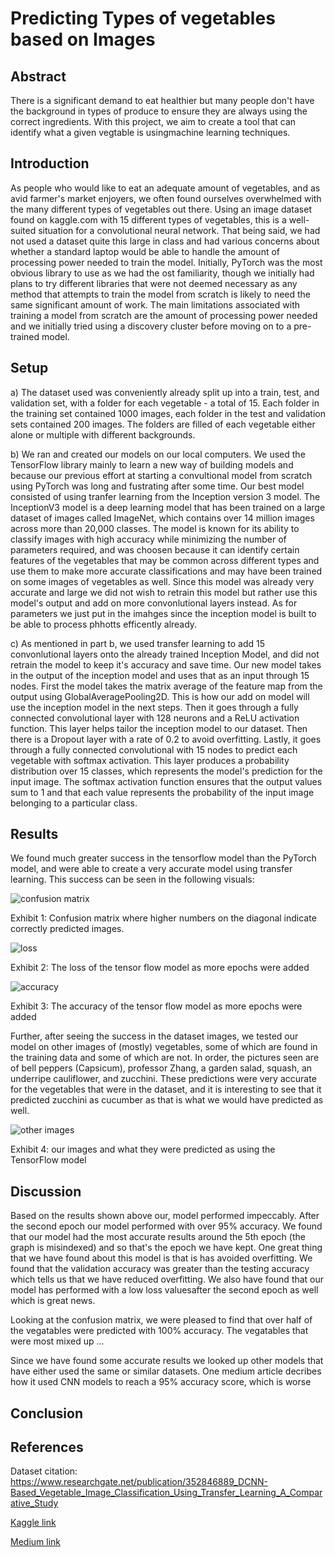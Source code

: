 # Predicting Types of vegetables based on Images

## Abstract

There is a significant demand to eat healthier but many people don't have the background in types of produce to ensure they are always using the correct ingredients. With this project, we aim to create a tool that can identify what a given vegtable is usingmachine learning techniques.

## Introduction

As people who would like to eat an adequate amount of vegetables, and as avid farmer's market enjoyers, we often found ourselves overwhelmed with the many different types of vegetables out there. 
Using an image dataset found on kaggle.com with 15 different types of vegetables, this is a well-suited situation for a convolutional neural network.
That being said, we had not used a dataset quite this large in class and had various concerns about whether a standard laptop would be able to handle the amount of processing power needed to train the model.
Initially, PyTorch was the most obvious library to use as we had the ost familiarity, though we initially had plans to try different libraries that were not deemed necessary as any method that attempts to train the model from scratch is likely to need the same significant amount of work.
The main limitations associated with training a model from scratch are the amount of processing power needed and we initially tried using a discovery cluster before moving on to a pre-trained model.


## Setup

a) The dataset used was conveniently already split up into a train, test, and validation set, with a folder for each vegetable - a total of 15. Each folder in the training set contained 1000 images, each folder in the test and validation sets contained 200 images. The folders are filled of each vegetable either alone or multiple with different backgrounds.

b) We ran and created our models on our local computers. We used the TensorFlow library mainly to learn a new way of building models and because our previous effort at starting a convultional model from scratch using PyTorch was long and fustrating after some time. Our best model consisted of using tranfer learning from the Inception version 3 model. The InceptionV3 model is a deep learning model that has been trained on a large dataset of images called ImageNet, which contains over 14 million images across more than 20,000 classes. The model is known for its ability to classify images with high accuracy while minimizing the number of parameters required, and was choosen because it can identify certain features of the vegetables that may be common across different types and use them to make more accurate classifications and may have been trained on some images of vegetables as well. Since this model was already very accurate and large we did not wish to retrain this model but rather use this model's output and add on more convonlutional layers instead. As for parameters we just put in the imahges since the  inception model is built to be able to process phhotts efficently already. 

c) As mentioned in part b, we used transfer learning to add 15 convonlutional layers onto the already trained Inception Model, and did not retrain the model to keep it's accuracy and save time. Our new model takes in the output of the inception model and uses that as an input through 15 nodes. First the model takes the matrix average of the feature map from the output using GlobalAveragePooling2D. This is how our add on model will use the inception model in the next steps. Then it goes through a fully connected convolutional layer with 128 neurons and a ReLU activation function. This layer helps tailor the inception model to our dataset. Then there is a Dropout layer with a rate of 0.2 to avoid overfitting. Lastly, it goes through a fully connected convolutional with 15 nodes to predict each vegetable with softmax activation. This layer produces a probability distribution over 15 classes, which represents the model's prediction for the input image. The softmax activation function ensures that the output values sum to 1 and that each value represents the probability of the input image belonging to a particular class.

## Results

We found much greater success in the tensorflow model than the PyTorch model, and were able to create a very accurate model using transfer learning.
This success can be seen in the following visuals:

![confusion matrix](confusion_matrix.png)

Exhibit 1: Confusion matrix where higher numbers on the diagonal indicate correctly predicted images.

![loss](Loss_v1_InceptionV3.png)

Exhibit 2: The loss of the tensor flow model as more epochs were added

![accuracy](Accuracy_v1_InceptionV3.png)

Exhibit 3: The accuracy of the tensor flow model as more epochs were added

Further, after seeing the success in the dataset images, we tested our model on other images of (mostly) vegetables, some of which are found in the training data and some of which are not.
In order, the pictures seen are of bell peppers (Capsicum), professor Zhang, a garden salad, squash, an underripe cauliflower, and zucchini.
These predictions were very accurate for the vegetables that were in the dataset, and it is interesting to see that it predicted zucchini as cucumber as that is what we would have predicted as well.

![other images](other-img.png)

Exhibit 4: our images and what they were predicted as using the TensorFlow model

## Discussion

Based on the results shown above our, model performed impeccably. After the second epoch our model performed with over 95% accuracy. We found that our model had the most accurate results around the 5th epoch (the graph is misindexed) and so that's the epoch we have kept. One great thing that we have found about this model is that is has avoided overfitting. We found that the validation accuracy was greater than the testing accuracy which tells us that we have reduced overfitting. We also have found that our model has performed with a low loss valuesafter the second epoch as well which is great news. 

Looking at the confusion matrix, we were pleased to find that over half of the vegatables were predicted with 100% accuracy. The vegatables that were most mixed up ...

Since we have found some accurate results we looked up other models that have either used the same or similar datasets. One medium article decribes how it used CNN models to reach a 95% accuracy score, which is worse

## Conclusion

## References

Dataset citation: https://www.researchgate.net/publication/352846889_DCNN-Based_Vegetable_Image_Classification_Using_Transfer_Learning_A_Comparative_Study

[Kaggle link](https://www.kaggle.com/datasets/misrakahmed/vegetable-image-dataset?resource=download)

[Medium link](https://medium.com/mlearning-ai/vegetable-image-classification-using-cnn-6f1d1be75cfb)

